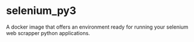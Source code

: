 # selenium_py3
A docker image that offers an environment ready for running your selenium web scrapper python applications.
